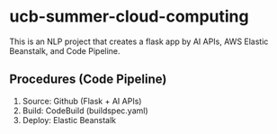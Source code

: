 # ucb-summer-cloud-computing
This is an NLP project that creates a flask app by AI APIs, AWS Elastic Beanstalk, and Code Pipeline.

## Procedures (Code Pipeline)
1. Source: Github (Flask + AI APIs)
2. Build: CodeBuild (buildspec.yaml)
3. Deploy: Elastic Beanstalk
